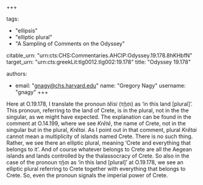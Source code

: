 +++

tags:
- "ellipsis"
- "elliptic plural"
- "A Sampling of Comments on the Odyssey"

citable_urn: "urn:cts:CHS:Commentaries.AHCIP:Odyssey.19.178.8hKHbfN"
target_urn: "urn:cts:greekLit:tlg0012.tlg002:19.178"
title: "Odyssey 19.178"

authors:
- email: "gnagy@chs.harvard.edu"
  name: "Gregory Nagy"
  username: "gnagy"
+++

<p>Here at O.19.178, I translate the pronoun <em>têisi</em> (τῇσι) as ‘in this land [plural]’. This pronoun, referring to the land of Crete, is in the plural, not in the the singular, as we might have expected. The explanation can be found in the comment at O.14.199, where we see <em>Krētē</em>, the name of Crete, not in the singular but in the plural, <em>Krêtai</em>. As I point out in that comment, plural <em>Krêtai</em> cannot mean a multiplicity of islands named Crete. There is no such thing. Rather, we see there an elliptic plural, meaning ‘Crete and everything that belongs to it’. And of course whatever belongs to Crete are all the Aegean islands and lands controlled by the thalassocracy of Crete. So also in the case of the pronoun τῇσι as ‘in this land [plural]’ at O.19.178, we see an elliptic plural referring to Crete together with everything that belongs to Crete. So, even the pronoun signals the imperial power of Crete.  </p>